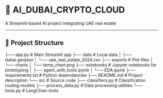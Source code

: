 # 🧠 AI_DUBAI_CRYPTO_CLOUD

A Streamlit-based AI project integrating UAE real estate

---

## 📁 Project Structure

├── app.py # Main Streamlit app
├── data # Local data
│ ├── dubai.geojson
│ └── uae_real_estate_2024.csv
├── exports # Plot files
│ └── charts
│ └── temp_chart.png
├── notebooks # Jupyter notebooks for prototyping
│ ├── agent_with_tools.ipynb
│ └── EDA.ipynb
├── requirements.txt # Python dependencies
├── README.md # Project description
└── src # Source code
├── classifiers.py # Classification routing models
├── process_data.py # Data processing utilities
└── tools.py # LangChain tools